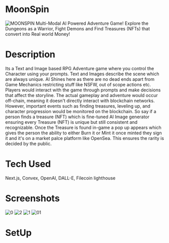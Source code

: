 # MoonSpin
![MOONSPIN](https://github.com/Shaburu/MoonSpin/assets/67481819/52d5c44b-0086-4e24-9aa6-17f2ba234451)
Multi-Modal AI Powered Adventure Game! Explore the Dungeons as a Warrior, Fight Demons and Find Treasures (NFTs) that convert into Real world Money!

# Description
Its a Text and Image based RPG Adventure game where you control the Character using your prompts. Text and Images describe the scene which are always unique. AI Shines here as there are no dead ends apart from Game Mechanics restricting stuff like NSFW, out of scope actions etc. Players would interact with the game through prompts and make decisions that affect the storyline. The actual gameplay and adventure would occur off-chain, meaning it doesn't directly interact with blockchain networks. However, important events such as finding treasures, leveling up, and character progression would be monitored on the blockchain. So say if a person finds a treasure (NFT) which is fine-tuned AI Image generator ensuring every Treasure (NFT) is unique but still consistent and recognizable. Once the Treasure is found in-game a pop up appears which gives the person the ability to either Burn it or Mint it once minted they sign it and it's on a market palce platform like OpenSea. This ensures  the rarity is decided by the public.

# Tech Used
Next.js, Convex, OpenAI, DALL-E, Filecoin lighthouse

# Screenshots

![0](https://github.com/Shaburu/MoonSpin/assets/67481819/0adb80f0-7e6b-4986-b11a-db1b18abe796)
![2](https://github.com/Shaburu/MoonSpin/assets/67481819/607b59bb-a701-449f-8cab-3ec5df065bf9)
![1](https://github.com/Shaburu/MoonSpin/assets/67481819/2bba97ed-a0e0-4ddf-b825-717a2b75941c)
![01](https://github.com/Shaburu/MoonSpin/assets/67481819/74581e21-cd4f-47c7-b328-8de445a3b754)

# SetUp
